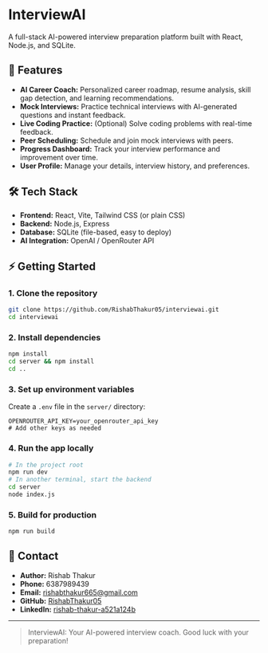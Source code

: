 # InterviewAI

A full-stack AI-powered interview preparation platform built with React, Node.js, and SQLite.

## 🚀 Features
- **AI Career Coach:** Personalized career roadmap, resume analysis, skill gap detection, and learning recommendations.
- **Mock Interviews:** Practice technical interviews with AI-generated questions and instant feedback.
- **Live Coding Practice:** (Optional) Solve coding problems with real-time feedback.
- **Peer Scheduling:** Schedule and join mock interviews with peers.
- **Progress Dashboard:** Track your interview performance and improvement over time.
- **User Profile:** Manage your details, interview history, and preferences.

## 🛠️ Tech Stack
- **Frontend:** React, Vite, Tailwind CSS (or plain CSS)
- **Backend:** Node.js, Express
- **Database:** SQLite (file-based, easy to deploy)
- **AI Integration:** OpenAI / OpenRouter API

## ⚡ Getting Started

### 1. Clone the repository
```bash
git clone https://github.com/RishabThakur05/interviewai.git
cd interviewai
```

### 2. Install dependencies
```bash
npm install
cd server && npm install
cd ..
```

### 3. Set up environment variables
Create a `.env` file in the `server/` directory:
```
OPENROUTER_API_KEY=your_openrouter_api_key
# Add other keys as needed
```

### 4. Run the app locally
```bash
# In the project root
npm run dev
# In another terminal, start the backend
cd server
node index.js
```

### 5. Build for production
```bash
npm run build
```


## 📱 Contact
- **Author:** Rishab Thakur
- **Phone:** 6387989439
- **Email:** rishabthakur665@gmail.com
- **GitHub:** [RishabThakur05](https://github.com/RishabThakur05)
- **LinkedIn:** [rishab-thakur-a521a124b](https://www.linkedin.com/in/rishab-thakur-a521a124b/)

---

> InterviewAI: Your AI-powered interview coach. Good luck with your preparation! 